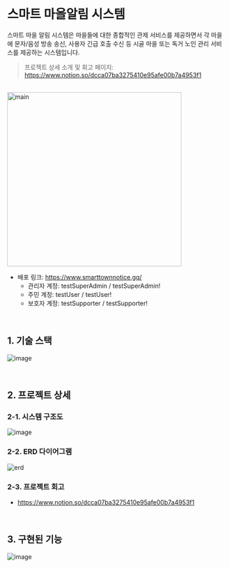 # 스마트 마을알림 시스템
스마트 마을 알림 시스템은 마을들에 대한 종합적인 관제 서비스를 제공하면서 각 마을에 문자/음성 방송 송신, 사용자 긴급 호출 수신 등 시골 마을 또는 독거 노인 관리 서비스를 제공하는 시스템입니다. 

> 프로젝트 상세 소개 및 회고 페이지: https://www.notion.so/dcca07ba3275410e95afe00b7a4953f1

<br>

<img alt="main" src="https://user-images.githubusercontent.com/74748851/197440390-dcf08b57-79af-4696-9f47-e51ec3c181d2.png" height="400"/>

* 배포 링크: https://www.smarttownnotice.gq/
  - 관리자 계정: testSuperAdmin / testSuperAdmin!  
  - 주민 계정: testUser / testUser!
  - 보호자 계정: testSupporter / testSupporter!
<br>

## 1. 기술 스택
![image](https://user-images.githubusercontent.com/74748851/199999931-00707455-45dd-4707-911b-4ebb17c98671.png)

<br>

## 2. 프로젝트 상세
### 2-1. 시스템 구조도
![image](https://user-images.githubusercontent.com/74748851/200610920-44e8a5ce-d617-4f7b-8109-ffbd98dda266.png)

### 2-2. ERD 다이어그램
![erd](https://user-images.githubusercontent.com/74748851/187402401-a7ead2b8-aab6-4492-9b05-9887e700e742.PNG)

### 2-3. 프로젝트 회고
- https://www.notion.so/dcca07ba3275410e95afe00b7a4953f1
<br>
   
## 3. 구현된 기능
![image](https://user-images.githubusercontent.com/74748851/200000149-af8a7202-88c4-4d99-8214-609c60171dee.png)
